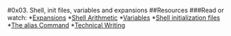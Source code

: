 #0x03. Shell, init files, variables and expansions
##Resources
###Read or watch:
*[Expansions](https://alx-intranet.hbtn.io/rltoken/oXnzBjLBA9t9dr7WuftdmQ)
*[Shell Arithmetic](https://alx-intranet.hbtn.io/rltoken/PLSUQnBcKKU5eEgRfRDlug)
*[Variables](https://alx-intranet.hbtn.io/rltoken/SvdGNZJjKsPghzZEhaWu4Q)
*[Shell initialization files](https://alx-intranet.hbtn.io/rltoken/tqud57kjsSYgDfeZDlwl3g)
*[The alias Command](https://alx-intranet.hbtn.io/rltoken/zCemKQ8f1CxmODIs9dmcWg)
*[Technical Writing](https://alx-intranet.hbtn.io/rltoken/zCemKQ8f1CxmODIs9dmcWg)
